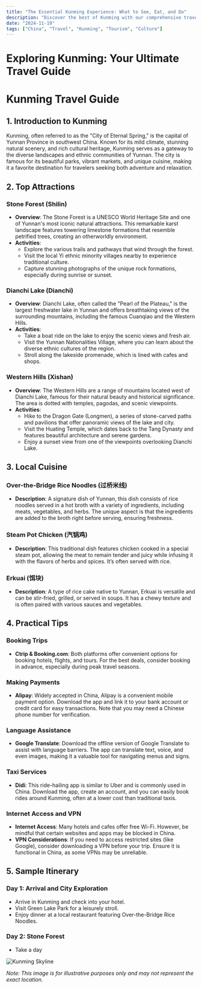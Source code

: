```yaml
---
title: "The Essential Kunming Experience: What to See, Eat, and Do"
description: "Discover the best of Kunming with our comprehensive travel guide. Explore top attractions, savor local cuisine, and get insider tips for an unforgettable Chinese adventure."
date: "2024-11-19"
tags: ["China", "Travel", "Kunming", "Tourism", "Culture"]
---
```


# Exploring Kunming: Your Ultimate Travel Guide

# Kunming Travel Guide

## 1. Introduction to Kunming
Kunming, often referred to as the "City of Eternal Spring," is the capital of Yunnan Province in southwest China. Known for its mild climate, stunning natural scenery, and rich cultural heritage, Kunming serves as a gateway to the diverse landscapes and ethnic communities of Yunnan. The city is famous for its beautiful parks, vibrant markets, and unique cuisine, making it a favorite destination for travelers seeking both adventure and relaxation.

## 2. Top Attractions

### Stone Forest (Shilin)
- **Overview**: The Stone Forest is a UNESCO World Heritage Site and one of Yunnan's most iconic natural attractions. This remarkable karst landscape features towering limestone formations that resemble petrified trees, creating an otherworldly environment.
- **Activities**: 
  - Explore the various trails and pathways that wind through the forest.
  - Visit the local Yi ethnic minority villages nearby to experience traditional culture.
  - Capture stunning photographs of the unique rock formations, especially during sunrise or sunset.

### Dianchi Lake (Dianchi)
- **Overview**: Dianchi Lake, often called the "Pearl of the Plateau," is the largest freshwater lake in Yunnan and offers breathtaking views of the surrounding mountains, including the famous Cuanqiao and the Western Hills.
- **Activities**: 
  - Take a boat ride on the lake to enjoy the scenic views and fresh air.
  - Visit the Yunnan Nationalities Village, where you can learn about the diverse ethnic cultures of the region.
  - Stroll along the lakeside promenade, which is lined with cafes and shops.

### Western Hills (Xishan)
- **Overview**: The Western Hills are a range of mountains located west of Dianchi Lake, famous for their natural beauty and historical significance. The area is dotted with temples, pagodas, and scenic viewpoints.
- **Activities**: 
  - Hike to the Dragon Gate (Longmen), a series of stone-carved paths and pavilions that offer panoramic views of the lake and city.
  - Visit the Huating Temple, which dates back to the Tang Dynasty and features beautiful architecture and serene gardens.
  - Enjoy a sunset view from one of the viewpoints overlooking Dianchi Lake.

## 3. Local Cuisine

### Over-the-Bridge Rice Noodles (过桥米线)
- **Description**: A signature dish of Yunnan, this dish consists of rice noodles served in a hot broth with a variety of ingredients, including meats, vegetables, and herbs. The unique aspect is that the ingredients are added to the broth right before serving, ensuring freshness.

### Steam Pot Chicken (汽锅鸡)
- **Description**: This traditional dish features chicken cooked in a special steam pot, allowing the meat to remain tender and juicy while infusing it with the flavors of herbs and spices. It’s often served with rice.

### Erkuai (饵块)
- **Description**: A type of rice cake native to Yunnan, Erkuai is versatile and can be stir-fried, grilled, or served in soups. It has a chewy texture and is often paired with various sauces and vegetables.

## 4. Practical Tips

### Booking Trips
- **Ctrip & Booking.com**: Both platforms offer convenient options for booking hotels, flights, and tours. For the best deals, consider booking in advance, especially during peak travel seasons.

### Making Payments
- **Alipay**: Widely accepted in China, Alipay is a convenient mobile payment option. Download the app and link it to your bank account or credit card for easy transactions. Note that you may need a Chinese phone number for verification.

### Language Assistance
- **Google Translate**: Download the offline version of Google Translate to assist with language barriers. The app can translate text, voice, and even images, making it a valuable tool for navigating menus and signs.

### Taxi Services
- **Didi**: This ride-hailing app is similar to Uber and is commonly used in China. Download the app, create an account, and you can easily book rides around Kunming, often at a lower cost than traditional taxis.

### Internet Access and VPN
- **Internet Access**: Many hotels and cafes offer free Wi-Fi. However, be mindful that certain websites and apps may be blocked in China.
- **VPN Considerations**: If you need to access restricted sites (like Google), consider downloading a VPN before your trip. Ensure it is functional in China, as some VPNs may be unreliable.

## 5. Sample Itinerary

### Day 1: Arrival and City Exploration
- Arrive in Kunming and check into your hotel.
- Visit Green Lake Park for a leisurely stroll.
- Enjoy dinner at a local restaurant featuring Over-the-Bridge Rice Noodles.

### Day 2: Stone Forest
- Take a day

<img src="https://source.unsplash.com/1600x900/?Kunming,cityscape" alt="Kunming Skyline" loading="lazy">

*Note: This image is for illustrative purposes only and may not represent the exact location.*


